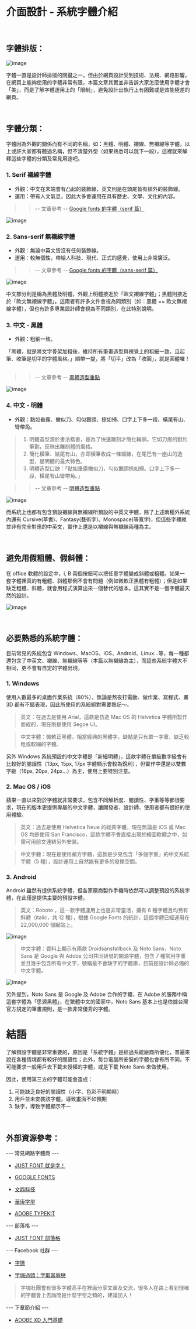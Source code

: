 介面設計 - 系統字體介紹
======

&nbsp;

字體排版：
------
![image](img/001.png)

字體一直是設計師排版的關鍵之一，但由於網頁設計受到技術、法規、網路影響，在網頁上能夠使用的字體非常有限，本篇文章其實並非告訴大家怎麼使用字體才會「美」，而是了解字體運用上的「限制」，避免設計出執行上有困難或是效能極差的網頁。

&nbsp;

字體分類：
------
字體因為外觀的關係而有不同的名稱，如：黑體、明體、襯線、無襯線等字體，以上或許大家都有聽過名稱，但不清楚外型（如果熟悉可以跳下一段），這裡就來解釋這些字體的分類及常見用途吧。

### 1. Serif 襯線字體
   * 外觀：中文在末端會有凸起的裝飾線，英文則是在頭尾皆有額外的裝飾線。
   * 運用：帶有人文氣息，因此大多會運用在具有歷史、文學、文化的內容。
&nbsp;

>> -- 文章參考 -- [Google fonts 的字體（serif 篇）](https://blog.justfont.com/2014/06/google-fonts-1/)

![image](img/002.png)

### 2. Sans-serif 無襯線字體
   * 外觀：無論中英文皆沒有任何裝飾線。
   * 運用：較無個性，帶給人科技、現代、正式的感覺，使用上非常廣泛。
&nbsp;

>> -- 文章參考 -- [Google fonts 的字體（sans-serif 篇）](https://blog.justfont.com/2014/06/google-fonts-2/)

![image](img/003.png)

中文部分則是稱為黑體及明體，外觀上明體接近於「歐文襯線字體」；黑體則接近於「歐文無襯線字體」。這兩者有許多文件會視為同類別（如：黑體 == 歐文無襯線字體），但也有許多專業設計師會視為不同類別，在此特別說明。

### 3. 中文 - 黑體
   * 外觀：粗細一致。

「黑體，就是將文字骨架加粗後，維持所有筆畫造型與視覺上的粗細一致，且起筆、收筆是切平的字體風格。」順帶一提，將「切平」改為「收圓」，就是圓體囉！
&nbsp;

>> -- 文章參考 -- [黑體造型重點](https://blog.justfont.com/2018/08/jf-typeclass-intro-3/)

![image](img/008.png)

### 4. 中文 - 明體
   * 外觀：點如垂露、撇似刀、勾似鵝頭、捺如掃、口字上下多一段、橫尾有山、彎帶角。
  
> 1. 明體造型源於書法楷書，是為了快速雕刻才簡化輪廓。它如刀痕的銳利筆劃，反映出雕刻體的風格。<br/>
> 2. 簡化橫筆、結尾有山，亦即橫筆收成一條細線，在尾巴有一座山的造型，是明體的最大特色。<br/>
> 3. 明體造型口訣：「點如垂露撇似刀，勾似鵝頭捺如掃。口字上下多一段，橫尾有山彎帶角。」

>> -- 文章參考 -- [明體造型重點](https://blog.justfont.com/2018/09/jf-typeclass-intro-4/)

![image](img/009.png)

而系統上也都有包含預設襯線與無襯線所預設的中英文字體，除了上述兩種外系統內還有 Cursive(草書)、Fantasy(藝術字)、Monospace(等寬字)，但這些字體就並非有完全對應的中英文，實作上還是以襯線與無襯線兩種為主。

&nbsp;

避免用假粗體、假斜體：
------
在 office 軟體的設定中，i, B 兩個按鈕可以把任意字體變成斜體或粗體。如果一套字體裡真的有粗體、斜體那倒不會有問題（例如微軟正黑體有粗體）；但是如果缺乏粗體、斜體，就會用程式演算出來一個替代的版本。這其實不是一個字體最天然的設計。

![image](img/007.png)

&nbsp;

必要熟悉的系統字體：
------
目前常見的系統包含 Windows、MacOS、iOS、Android、Linux...等，每一種都還包含了中英文、襯線、無襯線等等（本篇以無襯線為主），而這些系統字體大不相同，更不會有自定的字體出現。

### 1. Windows
使用人數最多的桌面作業系統（80%），無論是熬夜打電動、做作業、寫程式、畫 3D 都有不錯表現，因此所使用的系統絕對需要熟記～。
> 英文：在過去是使用 Arial，這款是仿造 Mac OS 的 Helvetica 字體所製作而成的，現在則是使用 Segoe UI。

> 中文字體：微軟正黑體，相當經典的黑體字，缺點是只有單一字重，缺乏較粗或較細的字體。

另外 Windows 系統預設的中文字體是「新細明體」，這款字體在單級數字級會有比較好的閱讀性（13px, 15px, 17px 字體顯示會較為銳利），但實作中還是以雙數字級（16px, 20px, 24px...）為主，使用上要特別注意。

### 2. Mac OS / iOS
蘋果一直以來對於字體就非常要求，包含不同解析度、閱讀性、字重等等都很要求，現在的版本更提供專屬的中文字體，讓開發者、設計師、使用者都有很好的使用體驗。
> 英文：過去是使用 Helvetica Neue 的經典字體，現在無論是 iOS 或 Mac OS 均是使用 San Francisco，這款字體不會直接出現於繪圖軟體之中，如需可用前文連結另外安裝。

> 中文字體：現在是使用蘋方字體，這款是少見包含「多個字重」的中文系統字體（5 種），設計運用上自然能有更多的發揮空間。

### 3. Android
Android 雖然有提供系統字體，但各家廠商製作手機時依然可以調整預設的系統字體，在此僅是提供主要的預設字體。
> 英文：Roboto ，這一款字體運用上也是非常靈活，擁有 6 種字體且均另有斜體（italic，共 12 種），根據 Google Fonts 的統計，這個字體已經運用在 22,000,000 個網站上。

![image](img/006.png)

> 中文字體：資料上顯示有兩款 Droidsansfallback 及 Noto Sans，Noto Sans 是 Google 與 Adobe 公司共同研發的開源字體，包含 7 種常用字重並且幾乎包含所有中文字，號稱最不會缺字的字體庫，目前是設計師必備的中文字體。

![image](img/005.png)

另外提到，Noto Sans 是 Google 及 Adobe 合作的字體，在 Adobe 的服務中稱這套字體為「思源黑體」，在繁體中文的國家中，Noto Sans 基本上也是依據台灣官方規定的筆畫規則，是一款非常優秀的字體。

# 結語
了解預設字體是非常重要的，原因是「系統字體」是經過系統廠商所優化，普遍來說在各種情境都有較好的閱讀性；此外，每台電腦所安裝的字體也會有所不同，不可能要求一般用戶去下載未授權的字體，或是下載 Noto Sans 來做使用。

因此，使用第三方的字體可能會造成：

1. 可能缺乏良好的閱讀性（小字、色彩不明顯時）
2. 用戶並未安裝該字體，導致畫面不如預期
3. 缺字，導致字體顯示不一

&nbsp;

外部資源參考：
------

--- 常見網路字體商 ---

* [JUST FONT 就是字！](https://justfont.com/)

* [GOOGLE FONTS](https://fonts.google.com/)

* [文鼎科技](http://www.arphic.com.tw)

* [華康字型](https://www.dynacw.com.tw/)

* [ADOBE TYPEKIT](https://fonts.adobe.com/typekit)

--- 部落格 ---

* [JUST FONT 部落格](https://blog.justfont.com/)

--- Facebook 社群 ---

* [字戀](https://www.facebook.com/lovefonts/)

* [字嗨過頭：字取其辱戀](https://www.facebook.com/groups/annoyfonts/)

> 字嗨社團會有很多字體高手在裡面分享文章及交流，很多人在路上看到很棒的字體會上去詢問是什麼字型之類的，建議加入！

--- 下章節介紹 ---

* [ADOBE XD 入門基礎](https://github.com/Barry028/Ui-Design/tree/master/Lesson003%20-%20UI%E8%A8%AD%E8%A8%88%E8%BB%9F%E9%AB%94%20%5BXD%5D)



